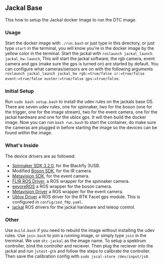 ## Jackal Base

This how to setup the Jackal docker Image to run the DTC image.

### Usage
Start the docker image with `./run.bash` or just type in this directory, or just type `start` in the terminal, you will know you're in the docker image by the yellow color in the terminal. Start the jackal with `roslaunch jackal_launch jackal_hw.launch`, This will start the jackal software, the rgb camera, event camera and gps (make sure the gps is turned on) are started by default. You can configure what cameras/sensors are on with the following arguments `roslaunch jackal_launch jackal_hw rgb:=true/false ir:=true/false event:=true/false ouster:=true/false gps:=true/false`. 

### Initial Setup

Run `sudo bash setup.bash` to install the udev rules on the jackals base OS. There are seven udev rules, one for spinnaker, two for the boson (one for the trigger, one for the image stream), two for the event camera, one for the jackal hardware and one for the ublox gps. It will then build the docker image. Now you can run `bash run.bash` to start the container, do make sure the cameras are plugged in before starting the image so the devices can be found within the image.

### What's Inside

The device drivers are as followed:
- [Spinnaker SDK 3.2.0](https://www.flir.com/products/spinnaker-sdk/?vertical=machine+vision&segment=iis), for the Blackfly 3USB.
- Modified [Boson SDK](https://github.com/jhughes50/boson-sdk), for the IR camera.
- [Metavision SDK](https://docs.prophesee.ai/stable/index.html), for the event camera.
- [FLIR ROS Driver](https://github.com/ros-drivers/flir_camera_driver), a ROS wrapper for the spinnaker camera.
- [eeyoreROS](https://github.com/jhughes50/eeyoreROS) a ROS wrapper for the boson camera.
- [Metavision Driver](https://github.com/ros-event-camera/metavision_driver) a ROS wrapper for the event camera.
- [Ublox Driver](https://github.com/KumarRobotics/ublox) a ROS driver for the RTK Facet gps module. This is configured in `config/zed_f9p.yaml`.
- [jackal](https://github.com/jhughes50/jackal) ROS drivers for the jackal hardware and teleop control.

### Other
Use `build.bash` if you need to rebuild the image without installing the udev rules. Use `join.bash` to join a running image, or simply type `join` in the trerminal. We use `dtc-jackal` as the image name. To setup a spektrum controller, bind the controller and reciever. Then plug the reciever into the jackal and run `jstest-gtk` and follow the steps to calibrate the controller. Then save the calibration config with `sudo jscal-store /dev/input/js0`.
